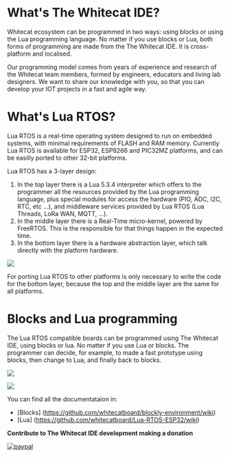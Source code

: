 # What's The Whitecat IDE?

Whitecat ecosystem can be programmed in two ways: using blocks or using the Lua programming language. No matter if you use blocks or Lua, both forms of programming are made from the The Whitecat IDE. It is cross-platform and localised.

Our programming model comes from years of experience and research of the Whitecat team members, formed by engineers, educators and living lab designers. We want to share our knowledge with you, so that you can develop your IOT projects in a fast and agile way.


# What's Lua RTOS?

Lua RTOS is a real-time operating system designed to run on embedded systems, with minimal requirements of FLASH and RAM memory. Currently Lua RTOS is available for ESP32, ESP8266 and PIC32MZ platforms, and can be easilly ported to other 32-bit platforms.

Lua RTOS has a 3-layer design:

1. In the top layer there is a Lua 5.3.4 interpreter which offers to the programmer all the resources provided by the Lua programming language, plus special modules for access the hardware (PIO, ADC, I2C, RTC, etc …), and middleware services provided by Lua RTOS (Lua Threads, LoRa WAN, MQTT, …).
1. In the middle layer there is a Real-Time micro-kernel, powered by FreeRTOS. This is the responsible for that things happen in the expected time.
1. In the bottom layer there is a hardware abstraction layer, which talk directly with the platform hardware.

![](http://git.whitecatboard.org/luartos.png)

For porting Lua RTOS to other platforms is only necessary to write the code for the bottom layer, because the top and the middle layer are the same for all platforms.


# Blocks and Lua programming

The Lua RTOS compatible boards can be programmed using The Whitecat IDE, using blocks or lua. No matter if you use Lua or blocks. The programmer can decide, for example, to made a fast prototype using blocks, then change to Lua, and finally back to blocks.

![](http://whitecatboard.org/wp-content/uploads/2016/11/block-example.png)

![](http://whitecatboard.org/wp-content/uploads/2016/11/code-example.png)

You can find all the documentataion in:

* [Blocks] (https://github.com/whitecatboard/blockly-environment/wiki) 
* [Lua] (https://github.com/whitecatboard/Lua-RTOS-ESP32/wiki) 


**Contribute to The Whitecat IDE development making a donation**

[![paypal](https://www.paypalobjects.com/en_US/i/btn/btn_donateCC_LG.gif)](https://www.paypal.com/cgi-bin/webscr?cmd=_s-xclick&hosted_button_id=M8BG7JGEPZUP6)
